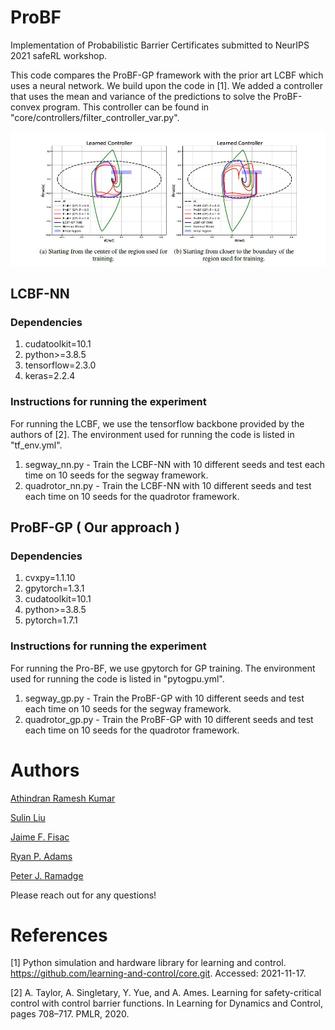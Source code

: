 # ProBF
Implementation of Probabilistic Barrier Certificates submitted to NeurIPS 2021 safeRL workshop.

This code compares the ProBF-GP framework with the prior art LCBF which uses a neural network. We build upon the code in [1]. We added a controller that uses the mean and variance of the predictions to solve the ProBF-convex program. This controller can be found in "core/controllers/filter_controller_var.py".

![image](images/segwaycomp.JPG)


## LCBF-NN
### Dependencies
1.  cudatoolkit=10.1
2.  python>=3.8.5
3.  tensorflow=2.3.0
4.  keras=2.2.4

### Instructions for running the experiment
For running the LCBF, we use the tensorflow backbone provided by the authors of [2]. The environment used for running the code is listed in "tf_env.yml".
1.  segway_nn.py - Train the LCBF-NN with 10 different seeds and test each time on 10 seeds for the segway framework.
2.  quadrotor_nn.py - Train the LCBF-NN with 10 different seeds and test each time on 10 seeds for the quadrotor framework. 

## ProBF-GP ( Our approach )
### Dependencies
1.  cvxpy=1.1.10
2.  gpytorch=1.3.1
3.  cudatoolkit=10.1
4.  python>=3.8.5
5.  pytorch=1.7.1

### Instructions for running the experiment
For running the Pro-BF, we use gpytorch for GP training. The environment used for running the code is listed in "pytogpu.yml".
1.  segway_gp.py - Train the ProBF-GP with 10 different seeds and test each time on 10 seeds for the segway framework.
2.  quadrotor_gp.py - Train the ProBF-GP with 10 different seeds and test each time on 10 seeds for the quadrotor framework. 

# Authors
[Athindran Ramesh Kumar](https://sites.google.com/site/athindranrameshkumar)

[Sulin Liu](https://liusulin.github.io/)

[Jaime F. Fisac](https://ece.princeton.edu/people/jaime-fernandez-fisac)

[Ryan P. Adams](https://www.cs.princeton.edu/~rpa/)

[Peter J. Ramadge](https://ece.princeton.edu/people/peter-j-ramadge)

Please reach out for any questions!

# References
[1] Python simulation and hardware library for learning and control. https://github.com/learning-and-control/core.git. Accessed: 2021-11-17.

[2] A. Taylor, A. Singletary, Y. Yue, and A. Ames. Learning for safety-critical control with control
barrier functions. In Learning for Dynamics and Control, pages 708–717. PMLR, 2020.
